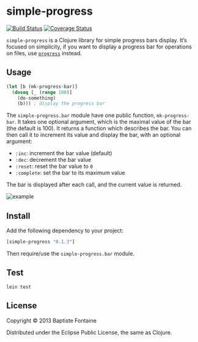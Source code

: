 # simple-progress

[![Build Status](https://travis-ci.org/bfontaine/simple-progress.png?branch=master)](https://travis-ci.org/bfontaine/simple-progress)
[![Coverage Status](https://coveralls.io/repos/bfontaine/simple-progress/badge.png?branch=master)](https://coveralls.io/r/bfontaine/simple-progress?branch=master)

`simple-progress` is a Clojure library for simple progress bars display. It’s
focused on simplicity, if you want to display a progress bar for operations on
files, use [`progress`](https://github.com/tobias/progress) instead.

## Usage

```clj
(let [b (mk-progress-bar)]
  (doseq [_ (range 100)]
    (do-something)
    (b))) ; display the progress bar
```

The `simple-progress.bar` module have one public function, `mk-progress-bar`. It
takes one optional argument, which is the maximal value of the bar (the default
is 100). It returns a function which describes the bar. You can then call it to
increment its value and display the bar, with an optional argument:

- `:inc`: increment the bar value (default)
- `:dec`: decrement the bar value
- `:reset`: reset the bar value to `0`
- `:complete`: set the bar to its maximum value

The bar is displayed after each call, and the current value is returned.

![example](https://raw.github.com/bfontaine/simple-progress/master/doc/example.gif)


## Install

Add the following dependency to your project:

```clj
[simple-progress "0.1.3"]
```

Then require/use the `simple-progress.bar` module.


## Test

```
lein test
```


## License

Copyright © 2013 Baptiste Fontaine

Distributed under the Eclipse Public License, the same as Clojure.
